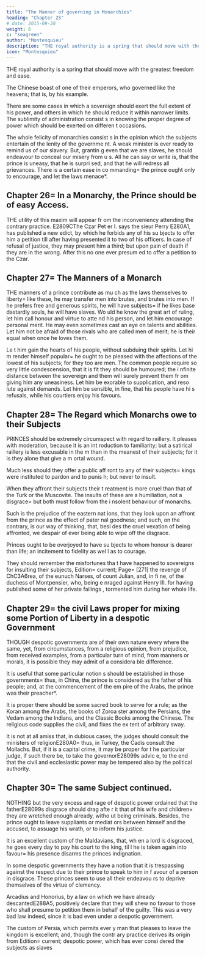 ```yaml
---
title: "The Manner of governing in Monarchies"
heading: "Chapter 25"
# date: 2015-09-30
weight: 6
c: "seagreen"
author: "Montesquieu"
description: "THE royal authority is a spring that should move with the greatest freedom and ease"
icon: "Montesquieu"
---
```



THE royal authority is a spring that should move with the greatest freedom and ease. 

The Chinese boast of one of their emperors, who governed like the heavens; that is, by his example.

There are some cases in which a sovereign should exert the full extent of his power, and others in which he should reduce it within narrower limits. The sublimity of administration consist s in knowing the proper degree of power which should be exerted on differen t occasions.

The whole felicity of monarchies consist s in the opinion which the subjects entertain of the lenity of the governme nt. A weak minister is ever ready to remind us of our slavery. But, grantin g even that we are slaves, he should endeavour to conceal our misery from u s. All he can say or write is, that the prince is uneasy, that he is surpri sed, and that he will redress all grievances. There is a certain ease in co mmanding= the prince ought only to encourage, and let the laws menace*.



## Chapter 26= In a Monarchy, the Prince should be of easy Access.

THE utility of this maxim will appear fr om the inconveniency attending the contrary practice. E2809CThe Czar Pet er I. says the sieur Perry E280A1, has published a new edict, by which he forbids any of his su bjects to offer him a petition till after having presented it to two of his officers. In case of refusal of justice, they may present him a third; but upon pain of death if they are in the wrong. After this no one ever presum ed to offer a petition to the Czar.



## Chapter 27= The Manners of a Monarch

THE manners of a prince contribute as mu ch as the laws themselves to liberty= like these, he may transfer men into  brutes, and brutes into men. If he prefers free and generous spirits, he will have subjects= if he likes base dastardly souls, he will have slaves. Wo uld he know the great art of ruling, let him call honour and virtue to atte nd his person, and let him encourage personal merit. He may even sometimes  cast an eye on talents and abilities. Let him not be afraid of those rivals who are called men of merit; he is their equal when once he loves them. 

Le t him gain the hearts of his people, without subduing their spirits. Let hi m render himself popular= he ought to be pleased with the affections of the lowest of his subjects; for they too are men. The common people require so very little condescension, that it is fit they should be humoured; the i nfinite distance between the sovereign and them will surely prevent them fr om giving him any uneasiness. Let him be exorable to supplication, and reso lute against demands. Let him be sensible, in fine, that his people have hi s refusals, while his courtiers enjoy his favours.




## Chapter 28= The Regard which Monarchs owe to their Subjects

PRINCES should be extremely circumspect with regard to raillery. It pleases with moderation, because it is an int roduction to familiarity; but a satirical raillery is less excusable in the m than in the meanest of their subjects; for it is they alone that give a m ortal wound.

Much less should they offer a public aff ront to any of their subjects= kings were instituted to pardon and to punis h; but never to insult.

When they affront their subjects their t reatment is more cruel than that of the Turk or the Muscovite. The insults  of these are a humiliation, not a disgrace= but both must follow from the i nsolent behaviour of monarchs.

Such is the prejudice of the eastern nat ions, that they look upon an affront from the prince as the effect of pater nal goodness; and such, on the contrary, is our way of thinking, that, besi des the cruel vexation of being affronted, we despair of ever being able to wipe off the disgrace.

Princes ought to be overjoyed to have su bjects to whom honour is dearer than life; an incitement to fidelity as wel l as to courage.

They should remember the misfortunes tha t have happened to sovereigns for insulting their subjects, Edition= current; Page= [271] the revenge of ChC3A6rea, of the eunuch Narses, of count Julian, and, in fi ne, of the duchess of Montpensier, who, being e nraged against Henry III. for having published some of her private failings , tormented him during her whole life.



## Chapter 29= the civil Laws proper for mixing some Portion of Liberty in a despotic Government

THOUGH despotic governments are of their own nature every where the same, yet, from circumstances, from a religious opinion, from prejudice, from received examples, from a particular turn of mind, from manners or morals, it is possible they may admit of a considera ble difference.

It is useful that some particular notion s should be established in those governments= thus, in China, the prince is considered as the father of his people; and, at the commencement of the em pire of the Arabs, the prince was their preacher*.

It is proper there should be some sacred book to serve for a rule; as the Koran among the Arabs, the books of Zoroa ster among the Persians, the Vedam among the Indians, and the Classic Books among the Chinese. The religious code supplies the civil, and fixes the ex tent of arbitrary sway.

It is not at all amiss that, in dubious  cases, the judges should consult the ministers of religionE280A0= thus, in Turkey, the Cadis  consult the Mollachs. But, if it is a capital crime, it may be proper for t he particular judge, if such there be, to take the governorE28099s advic e, to the end that the civil and ecclesiastic power may be tempered also by the political authority.



## Chapter 30= The same Subject continued.

NOTHING but the very excess and rage of  despotic power ordained that the fatherE28099s disgrace should drag afte r it that of his wife and children= they are wretched enough already, witho ut being criminals. Besides, the prince ought to leave suppliants or mediat ors between himself and the accused, to assuage his wrath, or to inform his justice.

It is an excellent custom of the Maldavians, that, wh en a lord is disgraced, he goes every day to pay his court to the king, til l he is taken again into favour= his presence disarms the princes indignation.

In some despotic governments they have a notion that it  is trespassing against the respect due to their prince to speak to him in f avour of a person in disgrace. These princes seem to use all their endeavou rs to deprive themselves of the virtue of clemency.

Arcadius and Honorius, by a law on which we have already descantedE288A5, positively declare that they will shew no favour to those who shall presume to petition them  in behalf of the guilty. This was a very bad law indeed, since it is bad even under a despotic  government.

The custom of Persia, which permits ever y man that pleases to leave the kingdom is excellent; and, though the contr ary practice derives its origin from Edition= current; despotic power, which has ever consi dered the subjects as slaves